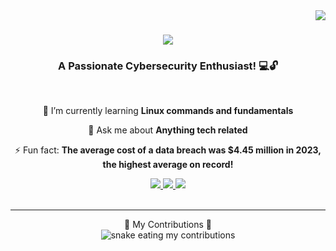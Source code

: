 <img align="right" src="https://visitor-badge.laobi.icu/badge?page_id=Chrstphrcrtr.Chrstphrcrtr" />

<h1 align="center">
  <a href="https://git.io/typing-svg">
    <img src="https://readme-typing-svg.herokuapp.com/?font=Righteous&size=35&center=true&vCenter=true&width=500&height=70&duration=2500&lines=Hi+There!+👋;I'm+Christopher+Carter!;"/>
  </a>
</h1>

<h3 align="center">A Passionate Cybersecurity Enthusiast! 💻🔓</h3>
  
<br/>
  
<div align="center">
  
 🌱 I’m currently learning **Linux commands and fundamentals**
 
 💬 Ask me about **Anything tech related**

 ⚡ Fun fact: **The average cost of a data breach was $4.45 million in 2023, the highest average on record!**

</div>

<div align="center">
  <a href="mailto:chrstphrcrtr98@gmail.com">
    <img src="https://img.shields.io/badge/Gmail-333333?style=for-the-badge&logo=gmail&logoColor=red"/>
  </a>
  <a href="https://in.linkedin.com/in/christopher-carterr">
    <img src="https://img.shields.io/badge/LinkedIN-0077B5?style=for-the-badge&logo=linkedin&logoColor=white"/>
  <a href="https://Chrstphrcrtr.github.io">
    <img src="https://img.shields.io/badge/Portfolio-FF5722?style=for-the-badge&logo=todoist&logoColor=white"/>    
  </a>
</div>

<br/>
<hr/>

<div align="center">
  </h2>🐍 My Contributions 🐍</h2>
  <br>
  <img alt="snake eating my contributions" src="https://raw.githubuser.com/Chrstphrcrtr/Chrstphrcrtr/output/github-contributions-grid-snake.svg"/>
  
